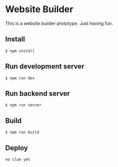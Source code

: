 # Website Builder

This is a website builder prototype. Just having fun.

## Install

    $ npm install

## Run development server

    $ npm run dev

## Run backend server

    $ npm run server

## Build

    $ npm run build

## Deploy

    no clue yet
